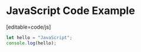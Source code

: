 # JavaScript Code Example

[editable=code/js]

```js
let hello = "JavaScript";
console.log(hello);
```

<script type="module">
  import { init, destroyAllTabs} from '../../lib/html-editor/html-editor.js'

  // add styles
  const styles = document.createElement("link")
  styles.href = "../../lib/html-editor/html-editor.css"
  styles.rel= "stylesheet"
  document.head.append(styles)

  // init editor
  const add = async () => {
    const doc = await(await fetch("/dist/book/test.js")).text()
    await init('html-editor', {
      footer: true,
      header: {newTab:true, openBtn:false, fullscreen:true, run:true, saveBtn:true},
      tabs: [
        {
          doc: `let hello = "JavaScript";\nconsole.log(hello);\n`,
          lang: 'javascript',
          fileName: 'demo'
        }
      ],
      events: {onSave: ()=>{
        console.log("intercept save")
        return true
      }}
    })
  }


  setTimeout(() => {
    const jsLangs = document.querySelectorAll(".hljs.language-js")
    jsLangs.forEach(a=>{
      const span = document.createElement("span")
      span.innerText = "edit"
      span.classList.add("edit-button")
      a.append(span)
      span.addEventListener("click",async()=>{
          add_popup_editor_template()
          await add()
          const backdrop = document.getElementById('backdrop')
          const backdropCloseBtn = document.getElementById('backdrop-close-btn')
          backdropCloseBtn.addEventListener('click', () => {
            backdrop.classList.remove("full-opacity");
            setTimeout(()=>{
              destroyAllTabs()
              backdrop.remove()
              remove_popup_editor_template()
            }, 300)
          })
          setTimeout(()=>{
            backdrop.classList.add("full-opacity")
          })
          document.body.style.overflow = "hidden"

          const jsBlocks = document.querySelectorAll('.language-javascript')

          // get text from .language-javascript
          let code = Array.from(jsBlocks[0].childNodes)
            .map(a => {
              if (a.nodeType == Node.TEXT_NODE) {
                return a.nodeValue
              } else {
                return a.innerText
              }
            })
            .join('')

        }, 500)
      })
    })
    
  
</script>
